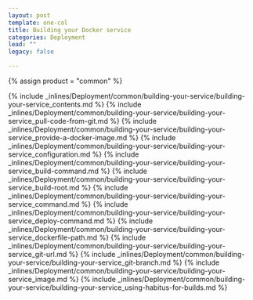 ```yaml
---
layout: post
template: one-col
title: Building your Docker service
categories: Deployment
lead: ""
legacy: false

---
```

{% assign product = "common" %}

{% include _inlines/Deployment/common/building-your-service/building-your-service_contents.md %}
{% include _inlines/Deployment/common/building-your-service/building-your-service_pull-code-from-git.md %}
{% include _inlines/Deployment/common/building-your-service/building-your-service_provide-a-docker-image.md %}
{% include _inlines/Deployment/common/building-your-service/building-your-service_configuration.md %}
{% include _inlines/Deployment/common/building-your-service/building-your-service_build-command.md %}
{% include _inlines/Deployment/common/building-your-service/building-your-service_build-root.md %}
{% include _inlines/Deployment/common/building-your-service/building-your-service_command.md %}
{% include _inlines/Deployment/common/building-your-service/building-your-service_deploy-command.md %}
{% include _inlines/Deployment/common/building-your-service/building-your-service_dockerfile-path.md %}
{% include _inlines/Deployment/common/building-your-service/building-your-service_git-url.md %}
{% include _inlines/Deployment/common/building-your-service/building-your-service_git-branch.md %}
{% include _inlines/Deployment/common/building-your-service/building-your-service_image.md %}
{% include _inlines/Deployment/common/building-your-service/building-your-service_using-habitus-for-builds.md %}
